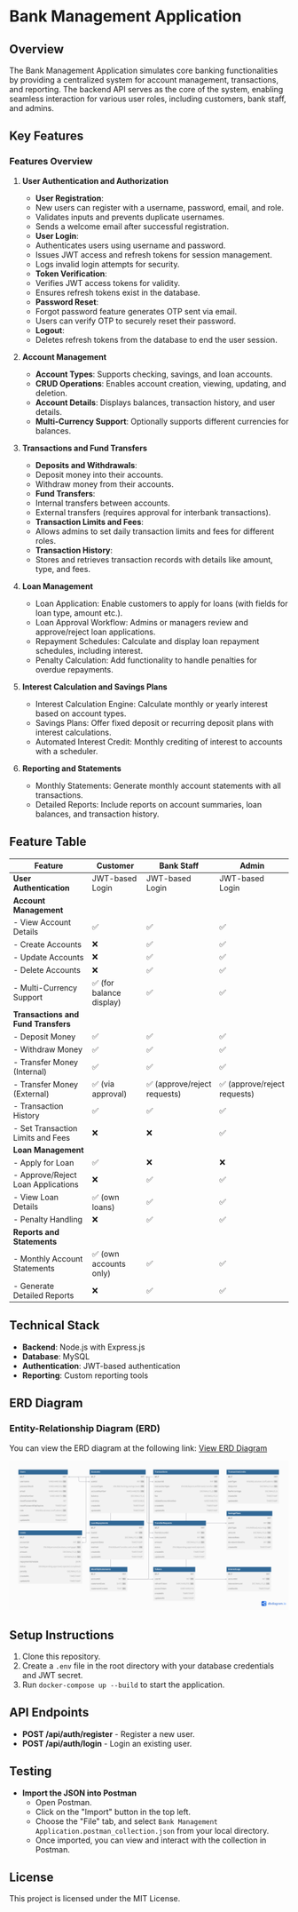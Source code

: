 # Bank Management Application

## Overview

The Bank Management Application simulates core banking functionalities by providing a centralized system for account management, transactions, and reporting. The backend API serves as the core of the system, enabling seamless interaction for various user roles, including customers, bank staff, and admins.

## Key Features 

### **Features Overview**

1. **User Authentication and Authorization**
   - **User Registration**:  
   - New users can register with a username, password, email, and role.  
   - Validates inputs and prevents duplicate usernames.  
   - Sends a welcome email after successful registration.
   - **User Login**:  
   - Authenticates users using username and password.  
   - Issues JWT access and refresh tokens for session management.  
   - Logs invalid login attempts for security.
   - **Token Verification**:  
   - Verifies JWT access tokens for validity.  
   - Ensures refresh tokens exist in the database.
   - **Password Reset**:  
   - Forgot password feature generates OTP sent via email.  
   - Users can verify OTP to securely reset their password.
   - **Logout**:  
   - Deletes refresh tokens from the database to end the user session.
2. **Account Management**
   - **Account Types**: Supports checking, savings, and loan accounts.  
   - **CRUD Operations**: Enables account creation, viewing, updating, and deletion.  
   - **Account Details**: Displays balances, transaction history, and user details.  
   - **Multi-Currency Support**: Optionally supports different currencies for balances.
3. **Transactions and Fund Transfers**
   - **Deposits and Withdrawals**:
   - Deposit money into their accounts.
   - Withdraw money from their accounts.  
   - **Fund Transfers**:  
   - Internal transfers between accounts.  
   - External transfers (requires approval for interbank transactions).  
   - **Transaction Limits and Fees**:  
   - Allows admins to set daily transaction limits and fees for different roles.  
   - **Transaction History**:  
   - Stores and retrieves transaction records with details like amount, type, and fees.
4. **Loan Management**
   - Loan Application: Enable customers to apply for loans (with fields for loan type, amount etc.).
   - Loan Approval Workflow: Admins or managers review and approve/reject loan applications.
   - Repayment Schedules: Calculate and display loan repayment schedules, including interest.
   - Penalty Calculation: Add functionality to handle penalties for overdue repayments.

5. **Interest Calculation and Savings Plans**
   - Interest Calculation Engine: Calculate monthly or yearly interest based on account types.
   - Savings Plans: Offer fixed deposit or recurring deposit plans with interest calculations.
   - Automated Interest Credit: Monthly crediting of interest to accounts with a scheduler.

6. **Reporting and Statements**
   - Monthly Statements: Generate monthly account statements with all transactions.
   - Detailed Reports: Include reports on account summaries, loan balances, and transaction history.

## Feature Table

| **Feature**                          | **Customer**                    | **Bank Staff**                         | **Admin**                              |
|--------------------------------------|----------------------------------|----------------------------------------|----------------------------------------|
| **User Authentication**              | JWT-based Login                 | JWT-based Login                        | JWT-based Login                        |
| **Account Management**               |                                  |                                        |                                        |
| - View Account Details               | ✅                               | ✅                                     | ✅                                     |
| - Create Accounts                    | ❌                               | ✅                                     | ✅                                     |
| - Update Accounts                    | ❌                               | ✅                                     | ✅                                     |
| - Delete Accounts                    | ❌                               | ✅                                     | ✅                                     |
| - Multi-Currency Support             | ✅ (for balance display)         | ✅                                     | ✅                                     |
| **Transactions and Fund Transfers**  |                                  |                                        |                                        |
| - Deposit Money                      | ✅                               | ✅                                     | ✅                                     |
| - Withdraw Money                     | ✅                               | ✅                                     | ✅                                     |
| - Transfer Money (Internal)          | ✅                               | ✅                                     | ✅                                     |
| - Transfer Money (External)          | ✅ (via approval)                | ✅ (approve/reject requests)           | ✅ (approve/reject requests)           |
| - Transaction History                | ✅                               | ✅                                     | ✅                                     |
| - Set Transaction Limits and Fees    | ❌                               | ❌                                     | ✅                                     |
| **Loan Management**                  |                                  |                                        |                                        |
| - Apply for Loan                     | ✅                               | ❌                                     | ❌                                     |
| - Approve/Reject Loan Applications   | ❌                               | ✅                                     | ✅                                     |
| - View Loan Details                  | ✅ (own loans)                   | ✅                                     | ✅                                     |
| - Penalty Handling                   | ❌                               | ✅                                     | ✅                                     |
| **Reports and Statements**           |                                  |                                        |                                        |
| - Monthly Account Statements         | ✅ (own accounts only)           | ✅                                     | ✅                                     |
| - Generate Detailed Reports          | ❌                               | ✅                                     | ✅                                     |


## Technical Stack

- **Backend**: Node.js with Express.js
- **Database**: MySQL
- **Authentication**: JWT-based authentication
- **Reporting**: Custom reporting tools

## ERD Diagram

### Entity-Relationship Diagram (ERD)

You can view the ERD diagram at the following link:
[View ERD Diagram](https://dbdiagram.io/d/Entity-Relationship-Diagram-ERD-for-Bank-Management-Application-6788ac626b7fa355c30d056d)

![ERD Diagram](ERD.png)

## Setup Instructions

1. Clone this repository.
2. Create a `.env` file in the root directory with your database credentials and JWT secret.
3. Run `docker-compose up --build` to start the application.

## API Endpoints

- **POST /api/auth/register** - Register a new user.
- **POST /api/auth/login** - Login an existing user.

## Testing

- **Import the JSON into Postman**
  - Open Postman.
  - Click on the "Import" button in the top left.
  - Choose the "File" tab, and select `Bank Management Application.postman_collection.json` from your local directory.
  - Once imported, you can view and interact with the collection in Postman.

## License

This project is licensed under the MIT License.
